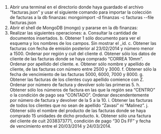 1. Abrir una terminal en el directorio donde haya guardado el archivo “facturas.json” y usar el
siguiente comando para importar la colección de facturas a la db finanzas:
mongoimport -d finanzas -c facturas --file facturas.json
2. Abrir el shell de MongoDB (mongo) y pararse en la db finanzas:
3. Realizar las siguientes operaciones:
 a. Consultar la cantidad de documentos insertados.
 b. Obtener 1 sólo documento para ver el esquema y los nombres de los campos. Sin
mostrar el _id.
  c. Obtener las facturas con fecha de emisión posterior al 23/02/2014 y número menor
a 1500. Ordenar por región y cuit del cliente
  d. Obtener sólo los datos de cliente de las facturas donde se haya comprado
“CORREA 10mm”. Ordenar por apellido del cliente.
  e. Obtener sólo nombre y apellido de cliente, de las facturas con número entre 2500
y 3000.
  f. Obtener sólo la fecha de vencimiento de las facturas 5000, 6000, 7000 y 8000.
  g. Obtener las facturas de los clientes cuyo apellido comience con Z. Ordenar por
número de factura y devolver solo las primeras 5.
  h. Obtener sólo los números de factura en las que la región sea “CENTRO” o la
condición de pago sea “CONTADO”. Ordenar descendentemente por número de
factura y devolver de la 5 a la 10.
  i. Obtener las facturas de todos los clientes que no sean de apellido “Zavasi” ni
“Malinez”.
  j. Obtener sólo el nombre del producto de las facturas donde se haya comprado 15
unidades de dicho producto.
  k. Obtener sólo una factura del cliente de cuit 2038373771, condición de pago “30 Ds
FF” y fecha de vencimiento entre el 20/03/2014 y 24/03/2014.
